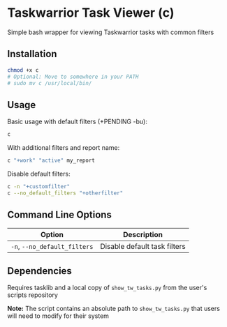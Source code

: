 # Taskwarrior Task Viewer (c)

Simple bash wrapper for viewing Taskwarrior tasks with common filters

## Installation

```bash
chmod +x c
# Optional: Move to somewhere in your PATH
# sudo mv c /usr/local/bin/
```

## Usage

Basic usage with default filters (+PENDING -bu):
```bash
c
```

With additional filters and report name:
```bash
c "+work" "active" my_report
```

Disable default filters:
```bash
c -n "+customfilter" 
c --no_default_filters "+otherfilter"
```

## Command Line Options

| Option | Description |
|--------|-------------|
| `-n`, `--no_default_filters` | Disable default task filters |

## Dependencies

Requires tasklib and a local copy of `show_tw_tasks.py` from the user's scripts repository

**Note:** The script contains an absolute path to `show_tw_tasks.py` that users will need to modify for their system
